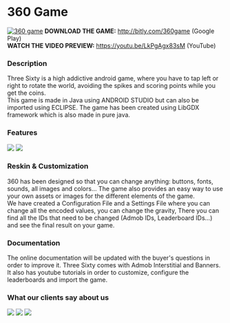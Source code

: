 # 360 Game
[![](http://i.imgur.com/DRIFTtu.png "360 game")](http://bitly.com/360game) **DOWNLOAD THE GAME:** http://bitly.com/360game (Google Play)  
**WATCH THE VIDEO PREVIEW:** https://youtu.be/LkPgAgx83sM (YouTube)  

### Description

Three Sixty is a high addictive android game, where you have to tap left or right to rotate the world, avoiding the spikes and scoring points while you get the coins.  
This game is made in Java using ANDROID STUDIO but can also be imported using ECLIPSE. The game has been created using LibGDX framework which is also made in pure java.

### Features

[![](http://i.imgur.com/DHIKHmX.png)](http://goo.gl/GDPOaB) ![](http://i.imgur.com/5D45nyC.png)

### Reskin & Customization

360 has been designed so that you can change anything: buttons, fonts, sounds, all images and colors… The game also provides an easy way to use your own assets or images for the different elements of the game.  
We have created a Configuration File and a Settings File where you can change all the encoded values, you can change the gravity, There you can find all the IDs that need to be changed (Admob IDs, Leaderboard IDs…) and see the final result on your game.

### Documentation

The online documentation will be updated with the buyer's questions in order to improve it. Three Sixty comes with Admob Interstitial and Banners. It also has youtube tutorials in order to customize, configure the leaderboards and import the game.

### What our clients say about us

![](https://i.gyazo.com/0d3e47e9e5413620725824df97c85f76.png) ![](https://i.gyazo.com/a7cc0341f15d8a8f3e6b76fdf98a728a.png) ![](https://i.gyazo.com/286efa8ae974a5c2f47ea988d947db29.png)  
